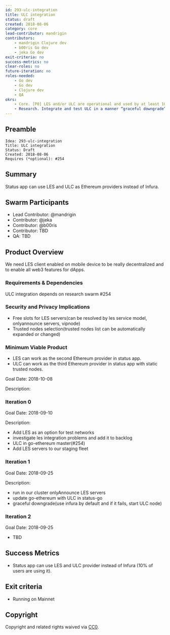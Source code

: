 ```yaml
---
id: 293-ulc-integration
title: ULC integration
status: draft
created: 2018-08-06
category: core
lead-contributor: mandrigin
contributors:
    - mandrigin Clojure dev
    - b00ris Go dev
    - jeka Go dev
exit-criteria: no
success-metrics: no
clear-roles: no
future-iteration: no
roles-needed:
    - Go dev
    - Go dev
    - Clojure dev
    - QA
okrs:
    - Core. [P0] LES and/or ULC are operational and used by at least 10% of all users.
    - Research. Integrate and test ULC in a manner “graceful downgrade”: use infura by default and if it fails, start ULC node.
---
```


## Preamble

    Idea: 293-ulc-integration
    Title: ULC integration
    Status: Draft
    Created: 2018-08-06
    Requires (*optional): #254

## Summary
Status app can use LES and ULC as Ethereum providers instead of Infura.

## Swarm Participants
- Lead Contributor: @mandrigin
- Contributor: @jeka
- Contributor: @b00ris
- Contributor: TBD
- QA: TBD

## Product Overview
We need LES client enabled on mobile device to be really decentralized and to enable all web3 features for dApps.

### Requirements & Dependencies
ULC integration depends on research swarm #254

### Security and Privacy Implications
* Free slots for LES servers(can be resolved by les service model, onlyannounce servers, vipnode)
* Trusted nodes selection(trusted nodes list can be automatically expanded or changed)

### Minimum Viable Product
* LES can work as the second Ethereum provider in status app.
* ULC can work as the third Ethereum provider in status app with static trusted nodes.

Goal Date: 2018-10-08

Description:

### Iteration 0

Goal Date: 2018-09-10

Description:
* Add LES as an option for test networks
* investigate les integration problems and add it to backlog
* ULC in go-ethereum master(#254)
* Add LES servers to our staging fleet

### Iteration 1

Goal Date: 2018-09-25

Description:
* run in our cluster onlyAnnounce LES servers 
* update go-ethereum with ULC in status-go 
* graceful downgrade(use infura by default and if it fails, start ULC node)

### Iteration 2

Goal Date: 2018-09-25
 * TBD

## Success Metrics
* Status app can use LES and ULC provider instead of Infura (10% of users are using it).

## Exit criteria
* Running on Mainnet

## Copyright

Copyright and related rights waived
via [CC0](https://creativecommons.org/publicdomain/zero/1.0/).
